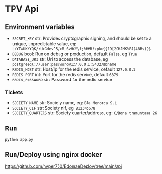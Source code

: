 # TPV Api

## Environment variables
- `SECRET_KEY` str: Provides cryptographic signing, and should be set to a unique, unpredictable value, eg: `L>YT=UK\YQK/:UxGdev^5/xM_SvHCY\f;%H#R!zpku{{?9[2CHJMK%PA(48Bs(Q$`
- `DEBUG` bool: Run on debug or production, default `False`, eg `True`
- `DATABASE_URI` str: Uri to access the database, eg `postgresql://user:password@127.0.0.1:5432/dbname`
- `REDIS_HOST` str: Host/Ip for the redis service, default `127.0.0.1`
- `REDIS_PORT` int: Port for the redis service, default `6379`
- `REDIS_PASSWORD` str: Password for the redis service

### Tickets
- `SOCIETY_NAME` str: Society name, eg: `Bla Menorca S.L`
- `SOCIETY_CIF` str: Society nif, eg: `B12345678`
- `SOCIETY_QUARTERS` str: Society quarter/address, eg: `C/Bona tramuntana 26`

## Run
```bash
python app.py
```

## Run/Deploy using nginx docker
https://github.com/hyper750/EdomaeDeploy/tree/main/api
